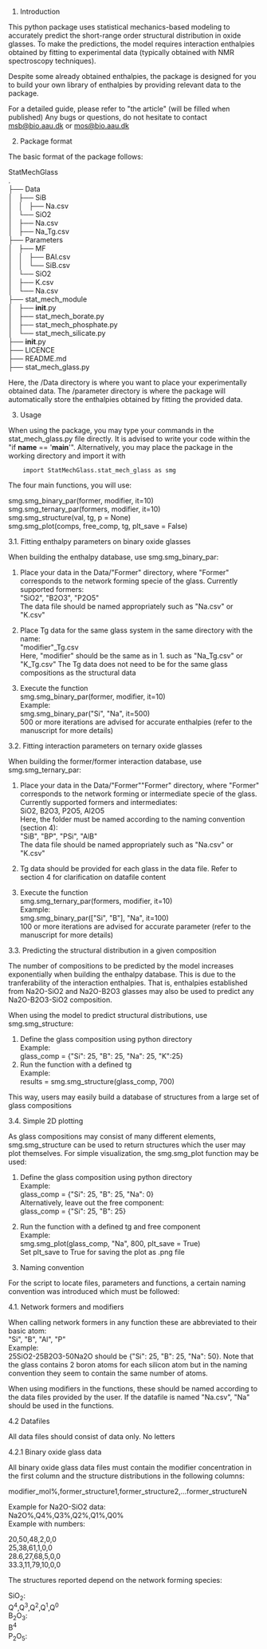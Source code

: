 1. Introduction

This python package uses statistical mechanics-based modeling
to accurately predict the short-range order structural distribution
in oxide glasses. To make the predictions, the model requires interaction
enthalpies obtained by fitting to experimental data (typically obtained with
NMR spectroscopy techniques).

Despite some already obtained enthalpies, the package is designed for you to
build your own library of enthalpies by providing relevant data to the package.

For a detailed guide, please refer to "the article" (will be filled when published)
Any bugs or questions, do not hesitate to contact msb@bio.aau.dk or mos@bio.aau.dk

2. Package format

The basic format of the package follows:

StatMechGlass  
  .  
  ├── Data  
  │   ├── SiB  
  │   │   ├── Na.csv  
  │   └── SiO2  
  │       ├── Na.csv  
  │       ├── Na_Tg.csv  
  ├── Parameters  
  │   ├── MF  
  │   │   ├── BAl.csv  
  │   │   └── SiB.csv  
  │   └── SiO2  
  │       ├── K.csv  
  │       └── Na.csv  
  ├── stat_mech_module  
  │   ├── __init__.py  
  │   ├── stat_mech_borate.py  
  │   ├── stat_mech_phosphate.py  
  │   └── stat_mech_silicate.py  
  ├── __init__.py  
  ├── LICENCE  
  ├── README.md  
  ├── stat_mech_glass.py  

Here, the /Data directory is where you want to place your experimentally
obtained data. The /parameter directory is where the package will automatically
store the enthalpies obtained by fitting the provided data.

3. Usage

When using the package, you may type your commands in the stat_mech_glass.py
file directly. It is advised to write your code within the "if __name__ == '__main__'".
Alternatively, you may place the package in the working directory and import it with

        import StatMechGlass.stat_mech_glass as smg

The four main functions, you will use:

  smg.smg_binary_par(former, modifier, it=10)  
  smg.smg_ternary_par(formers, modifier, it=10)  
  smg.smg_structure(val, tg, p = None)  
  smg.smg_plot(comps, free_comp, tg, plt_save = False)  

3.1. Fitting enthalpy parameters on binary oxide glasses

When building the enthalpy database, use smg.smg_binary_par:

  1.  Place your data in the Data/"Former" directory, where "Former" corresponds
      to the network forming specie of the glass. Currently supported formers:  
          "SiO2", "B2O3", "P2O5"  
      The data file should be named appropriately such as "Na.csv" or "K.csv"

  2.  Place Tg data for the same glass system in the same directory with the name:  
          "modifier"_Tg.csv  
      Here, "modifier" should be the same as in 1. such as "Na_Tg.csv" or "K_Tg.csv"
      The Tg data does not need to be for the same glass compositions as the
      structural data

  3.  Execute the function  
          smg.smg_binary_par(former, modifier, it=10)  
      Example:  
          smg.smg_binary_par("Si", "Na", it=500)  
      500 or more iterations are advised for accurate enthalpies (refer to the
      manuscript for more details)

3.2. Fitting interaction parameters on ternary oxide glasses

When building the former/former interaction database, use smg.smg_ternary_par:

  1.  Place your data in the Data/"Former""Former" directory, where "Former"
      corresponds to the network forming or intermediate specie of the glass.
      Currently supported formers and intermediates:  
          SiO2, B2O3, P2O5, Al2O5  
      Here, the folder must be named according to the naming convention (section 4):  
          "SiB", "BP", "PSi", "AlB"  
      The data file should be named appropriately such as "Na.csv" or "K.csv"

  2.  Tg data should be provided for each glass in the data file.
      Refer to section 4 for clarification on datafile content

  3.  Execute the function  
          smg.smg_ternary_par(formers, modifier, it=10)  
      Example:  
          smg.smg_binary_par(["Si", "B"], "Na", it=100)  
      100 or more iterations are advised for accurate parameter (refer to the
      manuscript for more details)

3.3. Predicting the structural distribution in a given composition

The number of compositions to be predicted by the model increases exponentially
when building the enthalpy database. This is due to the tranferability of the
interaction enthalpies. That is, enthalpies established from Na2O-SiO2 and Na2O-B2O3
glasses may also be used to predict any Na2O-B2O3-SiO2 composition.  

When using the model to predict structural distributions, use smg.smg_structure:

  1.  Define the glass composition using python directory  
      Example:  
          glass_comp = {"Si": 25, "B": 25, "Na": 25, "K":25}  
  2.  Run the function with a defined tg  
      Example:  
          results = smg.smg_structure(glass_comp, 700)

This way, users may easily build a database of structures from a large set of
glass compositions

3.4. Simple 2D plotting

As glass compositions may consist of many different elements, smg.smg_structure
can be used to return structures which the user may plot themselves. For simple
visualization, the smg.smg_plot function may be used:

  1.  Define the glass composition using python directory  
      Example:  
          glass_comp = {"Si": 25, "B": 25, "Na": 0}  
      Alternatively, leave out the free component:  
          glass_comp = {"Si": 25, "B": 25}  
  2.  Run the function with a defined tg and free component  
      Example:  
          smg.smg_plot(glass_comp, "Na", 800, plt_save = True)  
      Set plt_save to True for saving the plot as .png file  

4. Naming convention  

For the script to locate files, parameters and functions, a certain naming
convention was introduced which must be followed:

4.1. Network formers and modifiers

When calling network formers in any function these are abbreviated to their
basic atom:  
"Si", "B", "Al", "P"  
Example:  
25SiO2-25B2O3-50Na2O should be {"Si": 25, "B": 25, "Na": 50}. Note that the
glass contains 2 boron atoms for each silicon atom but in the naming convention
they seem to contain the same number of atoms.

When using modifiers in the functions, these should be named according to the data
files provided by the user. If the datafile is named "Na.csv", "Na" should be used
in the functions.

4.2 Datafiles

All data files should consist of data only. No letters

4.2.1 Binary oxide glass data  

All binary oxide glass data files must contain the modifier concentration in the
first column and the structure distributions in the following columns:

modifier_mol%,former_structure1,former_structure2,...former_structureN

Example for Na2O-SiO2 data:  
Na2O%,Q4%,Q3%,Q2%,Q1%,Q0%  
Example with numbers:  

20,50,48,2,0,0  
25,38,61,1,0,0  
28.6,27,68,5,0,0  
33.3,11,79,10,0,0  

The structures reported depend on the network forming species:  

SiO<sub>2</sub>:  
Q<sup>4</sup>,Q<sup>3</sup>,Q<sup>2</sup>,Q<sup>1</sup>,Q<sup>0</sup>  
B<sub>2</sub>O<sub>3</sub>:  
B<sup>4</sup>  
P<sub>2</sub>O<sub>5</sub>:  
